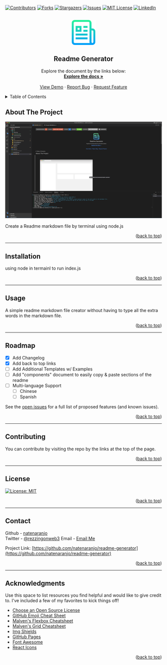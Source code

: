
<a name="readme-top"></a>

[![Contributors][contributors-shield]][contributors-url]
[![Forks][forks-shield]][forks-url]
[![Stargazers][stars-shield]][stars-url]
[![Issues][issues-shield]][issues-url]
[![MIT License][license-shield]][license-url]
[![LinkedIn][linkedin-shield]][linkedin-url]



<!-- PROJECT LOGO -->
<br />
<div align="center">
  <a href="https://github.com/natenaranjo/readme-generator">
    <img src="img/logo.png" alt="Logo" width="80" height="80">
  </a>

  <h2 align="center">Readme Generator</h2>

  <p align="center">
    Explore the document by the links below:
    <br />
    <a href="https://github.com/natenaranjo/readme-generator"><strong>Explore the docs »</strong></a>
    <br />
    <br />
    <a href="https://github.com/natenaranjo/readme-generator">View Demo</a>
    ·
    <a href="https://github.com/natenaranjo/readme-generator/issues">Report Bug</a>
    ·
    <a href="https://github.com/natenaranjo/readme-generator/issues">Request Feature</a>
  </p>
</div>



<!-- TABLE OF CONTENTS -->
<details>
  <summary>Table of Contents</summary>
  <ol>
    <li><a href="#about-the-project">About The Project</a></li>
    <li><a href="#installation">Installation</a></li>
    <li><a href="#usage">Usage</a></li>
    <li><a href="#roadmap">Roadmap</a></li>
    <li><a href="#contributing">Contributing</a></li>
    <li><a href="#license">License</a></li>
    <li><a href="#contact">Contact</a></li>
    <li><a href="#acknowledgments">Acknowledgments</a></li>
  </ol>
</details>



<!-- ABOUT THE PROJECT -->
## About The Project

[![Project Screenshot][project-screenshot]](https://github.com/natenaranjo/readme-generator)

Create a Readme markdown file by terminal using node.js

<p align="right">(<a href="#readme-top">back to top</a>)</p>

---

## Installation

using node in termainl to run index.js

<p align="right">(<a href="#readme-top">back to top</a>)</p>

---

<!-- USAGE EXAMPLES -->
## Usage

A simple readme markdown file creator without having to type all the extra words in the markdown file.

<p align="right">(<a href="#readme-top">back to top</a>)</p>

---
<!-- ROADMAP -->
## Roadmap

- [x] Add Changelog
- [x] Add back to top links
- [ ] Add Additional Templates w/ Examples
- [ ] Add "components" document to easily copy & paste sections of the readme
- [ ] Multi-language Support
    - [ ] Chinese
    - [ ] Spanish

See the [open issues](https://github.com/natenaranjo/readme-generator/issues) for a full list of proposed features (and known issues).

<p align="right">(<a href="#readme-top">back to top</a>)</p>

---

<!-- CONTRIBUTING -->
## Contributing

You can contribute by visiting the repo by the links at the top of the page.

<p align="right">(<a href="#readme-top">back to top</a>)</p>

---

<!-- LICENSE -->
## License

[![License: MIT](https://img.shields.io/badge/License-MIT-yellow.svg)](https://opensource.org/licenses/MIT)

<p align="right">(<a href="#readme-top">back to top</a>)</p>

---

<!-- CONTACT -->
## Contact

Github  - [natenaranjo](https://github.com/natenaranjo)  
Twitter - [@rezzingonweb3](https://twitter.com/rezzingonweb3)
Email   - [Email Me](naranjo_nathaniel@live.com)

Project Link: [https://github.com/natenaranjo/readme-generator](https://github.com/natenaranjo/readme-generator)

<p align="right">(<a href="#readme-top">back to top</a>)</p>

---

<!-- ACKNOWLEDGMENTS -->
## Acknowledgments

Use this space to list resources you find helpful and would like to give credit to. I've included a few of my favorites to kick things off!

* [Choose an Open Source License](https://choosealicense.com)
* [GitHub Emoji Cheat Sheet](https://www.webpagefx.com/tools/emoji-cheat-sheet)
* [Malven's Flexbox Cheatsheet](https://flexbox.malven.co/)
* [Malven's Grid Cheatsheet](https://grid.malven.co/)
* [Img Shields](https://shields.io)
* [GitHub Pages](https://pages.github.com)
* [Font Awesome](https://fontawesome.com)
* [React Icons](https://react-icons.github.io/react-icons/search)

<p align="right">(<a href="#readme-top">back to top</a>)</p>



<!-- MARKDOWN LINKS & IMAGES -->
<!-- https://www.markdownguide.org/basic-syntax/#reference-style-links -->
[contributors-shield]: https://img.shields.io/github/contributors/natenaranjo/readme-generator.svg?style=for-the-badge
[contributors-url]: https://github.com/natenaranjo/readme-generator/graphs/contributors
[forks-shield]: https://img.shields.io/github/forks/undefined/readme-generator.svg?style=for-the-badge
[forks-url]: https://github.com/natenaranjo/readme-generator/network/members
[stars-shield]: https://img.shields.io/github/stars/natenaranjo/readme-generator.svg?style=for-the-badge
[stars-url]: https://github.com/natenaranjo/readme-generator/stargazers
[issues-shield]: https://img.shields.io/github/issues/natenaranjo/readme-generator.svg?style=for-the-badge
[issues-url]: https://github.com/natenaranjo/readme-generator/issues
[license-shield]: https://img.shields.io/github/license/natenaranjo/readme-generator.svg?style=for-the-badge
[license-url]: https://github.com/natenaranjo/readme-generator/blob/master/LICENSE.txt
[linkedin-shield]: https://img.shields.io/badge/-LinkedIn-black.svg?style=for-the-badge&logo=linkedin&colorB=555
[linkedin-url]: https://linkedin.com/in/natenaranjo
[project-screenshot]: /img/readmeshot.png



